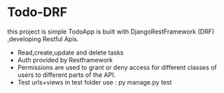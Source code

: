 # Todo-DRF
this project is simple TodoApp is built with DjangoRestFramework (DRF) ,developing Restful Apis.
- Read,create,update and delete tasks
- Auth  provided by Restframework
- Permissions are used to grant or deny access for different classes of users to different parts of the API. 
- Test urls+views in test folder use : py manage.py test
